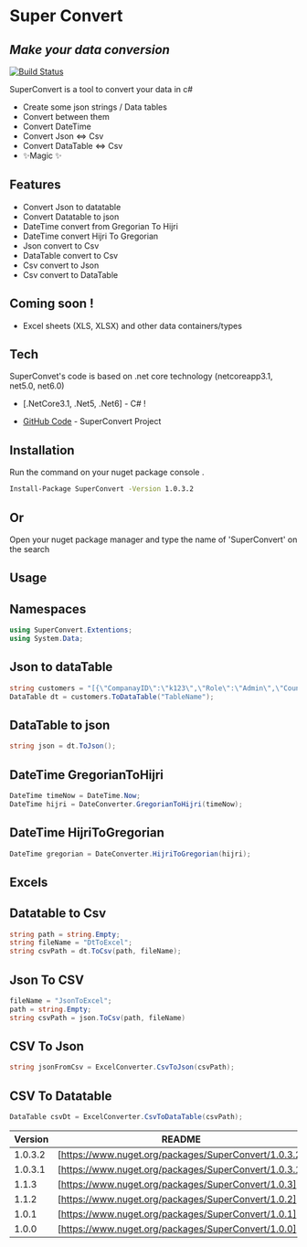 # Super Convert
## _Make your data conversion_

[![Build Status](https://travis-ci.org/joemccann/dillinger.svg?branch=master)](https://github.com/esamelzain/SuperConvert)

SuperConvert is a tool to convert your data in c#
- Create some json strings / Data tables
- Convert between them
- Convert DateTime
- Convert Json <=> Csv 
- Convert DataTable <=> Csv
- ✨Magic ✨

## Features

- Convert Json to datatable
- Convert Datatable to json
- DateTime convert from Gregorian To Hijri
- DateTime convert Hijri To Gregorian
- Json convert to Csv
- DataTable convert to Csv
- Csv convert to Json
- Csv convert to DataTable

## Coming soon !

- Excel sheets (XLS, XLSX) and other data containers/types

## Tech

SuperConvet's code is based on .net core technology (netcoreapp3.1, net5.0, net6.0)

- [.NetCore3.1, .Net5, .Net6] - C# !

- [GitHub Code](https://github.com/SDN-X/SuperConvert) - SuperConvert Project

## Installation


Run the command on your nuget package console .

```sh
Install-Package SuperConvert -Version 1.0.3.2
```
## Or 

Open your nuget package manager and type the name of 'SuperConvert' on the search

## Usage 
## Namespaces
```cs
using SuperConvert.Extentions;
using System.Data;
```
## Json to dataTable
```cs
string customers = "[{\"CompanayID\":\"k123\",\"Role\":\"Admin\",\"Country\":\"UK\",\"Asset\":\"HD\",\"incident\":null}, {\"CompanayID\":\"k234\",\"Role\":\"User\",\"Country\":\"US\",\"Asset\":\"HD12\",\"incident\":\"abc 1\"}]";
DataTable dt = customers.ToDataTable("TableName");
```
## DataTable to json
```cs
string json = dt.ToJson();
```
## DateTime GregorianToHijri
```cs
DateTime timeNow = DateTime.Now;
DateTime hijri = DateConverter.GregorianToHijri(timeNow);
```
## DateTime HijriToGregorian
```cs
DateTime gregorian = DateConverter.HijriToGregorian(hijri);
```
## Excels
## Datatable to Csv
```cs
string path = string.Empty;
string fileName = "DtToExcel";
string csvPath = dt.ToCsv(path, fileName);
```
## Json To CSV
```cs
fileName = "JsonToExcel";
path = string.Empty;
string csvPath = json.ToCsv(path, fileName)
```
## CSV To Json
```cs
string jsonFromCsv = ExcelConverter.CsvToJson(csvPath);
```
## CSV To Datatable
```cs
DataTable csvDt = ExcelConverter.CsvToDataTable(csvPath);
```
| Version | README |
| ------  | ------ |
| 1.0.3.2 | [https://www.nuget.org/packages/SuperConvert/1.0.3.2]|
| 1.0.3.1 | [https://www.nuget.org/packages/SuperConvert/1.0.3.1]| [Deprecated] |
| 1.1.3 | [https://www.nuget.org/packages/SuperConvert/1.0.3]|
| 1.1.2 | [https://www.nuget.org/packages/SuperConvert/1.0.2]|
| 1.0.1 | [https://www.nuget.org/packages/SuperConvert/1.0.1]|
| 1.0.0 | [https://www.nuget.org/packages/SuperConvert/1.0.0]|
